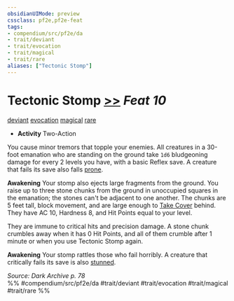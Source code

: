 ```yaml
---
obsidianUIMode: preview
cssclass: pf2e,pf2e-feat
tags:
- compendium/src/pf2e/da
- trait/deviant
- trait/evocation
- trait/magical
- trait/rare
aliases: ["Tectonic Stomp"]
---
```

# Tectonic Stomp  [>>](../../rules/core-rulebook/chapter-9-playing-the-game.md#Actions "Two-Action") *Feat 10*  
[deviant](../../rules/traits/deviant-da.md)  [evocation](../../rules/traits/evocation.md)  [magical](../../rules/traits/magical.md)  [rare](../../rules/traits/rare.md)  

- **Activity** Two-Action

You cause minor tremors that topple your enemies. All creatures in a 30-foot emanation who are standing on the ground take `1d6` bludgeoning damage for every 2 levels you have, with a basic Reflex save. A creature that fails its save also falls [prone](../../rules/conditions.md#Prone).

**Awakening** Your stomp also ejects large fragments from the ground. You raise up to three stone chunks from the ground in unoccupied squares in the emanation; the stones can't be adjacent to one another. The chunks are 5 feet tall, block movement, and are large enough to [Take Cover](../../rules/actions/take-cover.md) behind. They have AC 10, Hardness 8, and Hit Points equal to your level.

They are immune to critical hits and precision damage. A stone chunk crumbles away when it has 0 Hit Points, and all of them crumble after 1 minute or when you use Tectonic Stomp again.

**Awakening** Your stomp rattles those who fail horribly. A creature that critically fails its save is also [stunned](../../rules/conditions.md#Stunned).

*Source: Dark Archive p. 78*  
%% #compendium/src/pf2e/da #trait/deviant #trait/evocation #trait/magical #trait/rare %%